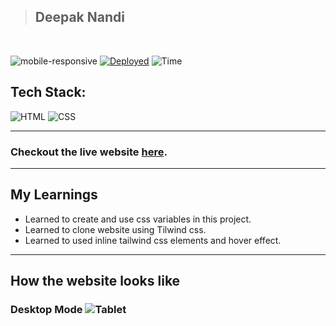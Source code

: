 > ## Deepak Nandi

<br/>

![mobile-responsive](https://img.shields.io/badge/Mobile%20Responsive-Yes-red)
[![Deployed](https://img.shields.io/badge/Deployed-Yes-green)](#)
![Time](https://img.shields.io/badge/Time%20Taken-10hrs-green)

## Tech Stack:

![HTML](https://img.shields.io/badge/html-3670A0?style=for-the-badge&logo=html5&logoColor=white)
![CSS](https://img.shields.io/badge/CSS-%234ea94b.svg?style=for-the-badge&logo=css3&logoColor=white)

---

### Checkout the live website [here](https://rode-clone-tailwind-cssresponsive.netlify.app/).

---

## My Learnings
-  Learned to create and use css variables in this project.
- Learned to clone website using Tilwind css.
- Learned to used inline tailwind css elements and hover effect.


---
## How the website looks like

### Desktop Mode ![Tablet](./Rode%20Clone.png)

